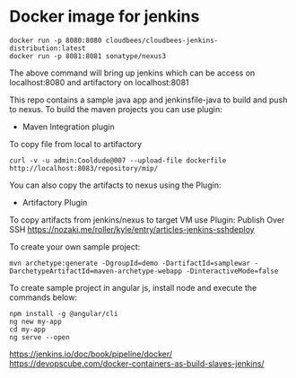 # Docker image for jenkins
```
docker run -p 8080:8080 cloudbees/cloudbees-jenkins-distribution:latest
docker run -p 8081:8081 sonatype/nexus3
```
The above command will bring up jenkins which can be access on localhost:8080
and artifactory on localhost:8081

This repo contains a sample java app and jenkinsfile-java to build and push to nexus. 
To build the maven projects you can use plugin: 	
* Maven Integration plugin

To copy file from local to artifactory
```
curl -v -u admin:Cooldude@007 --upload-file dockerfile http://localhost:8083/repository/mip/
```

You can also copy the artifacts to nexus using the Plugin: 
* Artifactory Plugin

To copy artifacts from jenkins/nexus to target VM use Plugin: Publish Over SSH 
https://nozaki.me/roller/kyle/entry/articles-jenkins-sshdeploy

To create your own sample project:
```
mvn archetype:generate -DgroupId=demo -DartifactId=samplewar -DarchetypeArtifactId=maven-archetype-webapp -DinteractiveMode=false
```

To create sample project in angular js, install node and execute the commands below:
```
npm install -g @angular/cli
ng new my-app
cd my-app
ng serve --open
```

https://jenkins.io/doc/book/pipeline/docker/
https://devopscube.com/docker-containers-as-build-slaves-jenkins/
